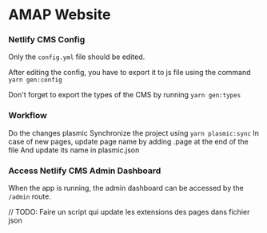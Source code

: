 # AMAP Website

### Netlify CMS Config

Only the `config.yml` file should be edited.

After editing the config, you have to export it to js file using the command `yarn gen:config`

Don't forget to export the types of the CMS by running `yarn gen:types`

### Workflow

Do the changes plasmic
Synchronize the project using `yarn plasmic:sync`
In case of new pages, update page name by adding .page at the end of the file
And update its name in plasmic.json

### Access Netlify CMS Admin Dashboard

When the app is running, the admin dashboard can be accessed by the `/admin` route.

// TODO: Faire un script qui update les extensions des pages dans fichier json
